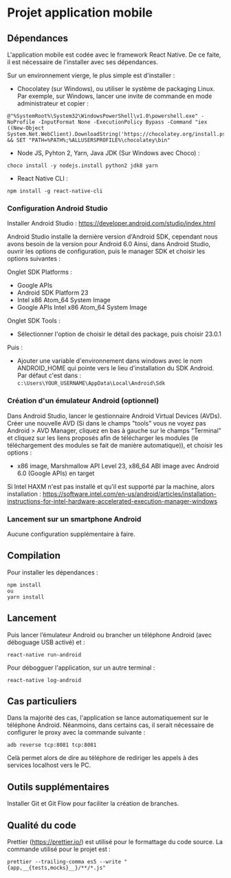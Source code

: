 # Projet application mobile

## Dépendances

L'application mobile est codée avec le framework React Native. De ce faite, il est nécessaire de l'installer avec ses dépendances.

Sur un environnement vierge, le plus simple est d'installer :

* Chocolatey (sur Windows), ou utiliser le système de packaging Linux. Par exemple, sur Windows, lancer une invite de commande en mode administrateur et copier :
```
@"%SystemRoot%\System32\WindowsPowerShell\v1.0\powershell.exe" -NoProfile -InputFormat None -ExecutionPolicy Bypass -Command "iex ((New-Object System.Net.WebClient).DownloadString('https://chocolatey.org/install.ps1'))" && SET "PATH=%PATH%;%ALLUSERSPROFILE%\chocolatey\bin"
```

* Node JS, Pyhton 2, Yarn, Java JDK (Sur Windows avec Choco) :
```
choco install -y nodejs.install python2 jdk8 yarn
```

* React Native CLI : 
```
npm install -g react-native-cli
```

### Configuration Android Studio

Installer Android Studio : https://developer.android.com/studio/index.html

Android Studio installe la dernière version d'Android SDK, cependant nous avons besoin de la version pour Android 6.0
Ainsi, dans Android Studio, ouvrir les options de configuration, puis le manager SDK et choisir les options suivantes :

Onglet SDK Platforms :
* Google APIs
* Android SDK Platform 23
* Intel x86 Atom_64 System Image
* Google APIs Intel x86 Atom_64 System Image

Onglet SDK Tools :
* Sélectionner l'option de choisir le détail des package, puis choisir 23.0.1

Puis :

* Ajouter une variable d'environnement dans windows avec le nom ANDROID_HOME qui pointe vers le lieu d'installation du SDK Android. Par défaut c'est dans : ```c:\Users\YOUR_USERNAME\AppData\Local\Android\Sdk```

### Création d'un émulateur Android (optionnel)

Dans Android Studio, lancer le gestionnaire Android Virtual Devices (AVDs). Créer une nouvelle AVD (Si dans le champs "tools" vous ne voyez pas Android > AVD Manager, cliquez en bas à gauche sur le champs "Terminal" et cliquez sur les liens proposés afin de télécharger les modules (le téléchargement des modules se fait de manière automatique)), et choisir les options :

* x86 image, Marshmallow API Level 23, x86_64 ABI image avec Android 6.0 (Google APIs) en target

Si Intel HAXM n'est pas installé et qu'il est supporté par la machine, alors installation : https://software.intel.com/en-us/android/articles/installation-instructions-for-intel-hardware-accelerated-execution-manager-windows

### Lancement sur un smartphone Android

Aucune configuration supplémentaire à faire.


## Compilation

Pour installer les dépendances : 

```
npm install
ou
yarn install
```

## Lancement

Puis lancer l’émulateur Android ou brancher un téléphone Android (avec déboguage USB activé) et :

```
react-native run-android
```

Pour débogguer l'application, sur un autre terminal :
```
react-native log-android
```

## Cas particuliers

Dans la majorité des cas, l'application se lance automatiquement sur le téléphone Android. Néanmoins, dans certains cas, il serait nécessaire  de configurer le proxy avec la commande suivante :

```
adb reverse tcp:8081 tcp:8081
```

Celà permet alors de dire au téléphore de rediriger les appels à des services localhost vers le PC.

## Outils supplémentaires

Installer Git et Git Flow pour faciliter la création de branches.

## Qualité du code

Prettier (https://prettier.io/) est utilisé pour le formattage du code source.
La commande utilisé pour le projet est :
```
prettier --trailing-comma es5 --write "{app,__{tests,mocks}__}/**/*.js"
```